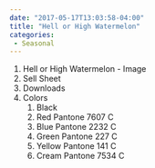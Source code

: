 ```yaml
---
date: "2017-05-17T13:03:58-04:00"
title: "Hell or High Watermelon"
categories:
 - Seasonal
---
```

<ol>
 <li>Hell or High Watermelon - Image</li>
 <li>Sell Sheet</li>
 <li>Downloads</li>
 <li>Colors
  <ol>
    <li>Black</li>
    <li>Red Pantone 7607 C</li>
    <li>Blue Pantone 2232 C</li>
    <li>Green Pantone 227 C</li>
    <li>Yellow Pantone 141 C</li>
    <li>Cream Pantone 7534 C</li>
  </ol>
 </li>
</ol>
